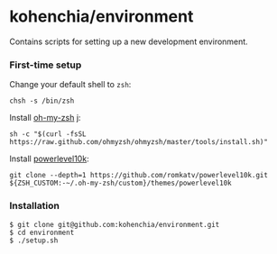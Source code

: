 # kohenchia/environment

Contains scripts for setting up a new development environment.

### First-time setup

Change your default shell to `zsh`:

```
chsh -s /bin/zsh
```

Install [oh-my-zsh](https://ohmyz.sh)
j:

```
sh -c "$(curl -fsSL https://raw.github.com/ohmyzsh/ohmyzsh/master/tools/install.sh)"
```

Install [powerlevel10k](https://github.com/romkatv/powerlevel10k#oh-my-zsh):

```
git clone --depth=1 https://github.com/romkatv/powerlevel10k.git ${ZSH_CUSTOM:-~/.oh-my-zsh/custom}/themes/powerlevel10k
```

### Installation

```
$ git clone git@github.com:kohenchia/environment.git
$ cd environment
$ ./setup.sh
```